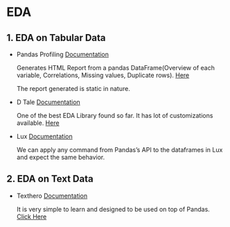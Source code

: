 # EDA

## 1. EDA on Tabular Data

* Pandas Profiling  [Documentation](https://pandas-profiling.ydata.ai/docs/master/index.html "Pandas Profiling")

   Generates HTML Report from a pandas DataFrame(Overview of each variable, Correlations, Missing values, Duplicate rows). [Here](https://pandas-profiling.ydata.ai/examples/master/census/census_report.html)

   The report generated is static in nature.

* D Tale  [Documentation](https://pypi.org/project/dtale/ "DTale")

    One of the best EDA Library found so far. It has lot of customizations available. [Here](http://alphatechadmin.pythonanywhere.com/dtale/main/1)
* Lux   [Documentation](https://lux-api.readthedocs.io/en/latest/ "Lux")

    We can apply any command from Pandas’s API to the dataframes in Lux and expect the same behavior.

## 2. EDA on Text Data

* Texthero    [Documentation](https://texthero.org/ "Text Hero")

   It is very simple to learn and designed to be used on top of Pandas. [Click Here](https://pypi.org/project/texthero/)
